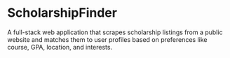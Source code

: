 # ScholarshipFinder
A full-stack web application that scrapes scholarship listings from a public website and matches them to user profiles based on preferences like course, GPA, location, and interests.
